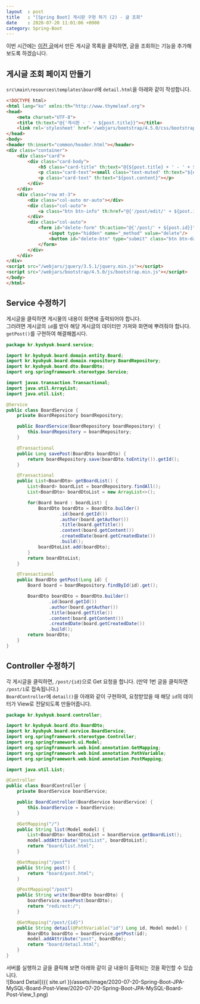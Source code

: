 ```yaml
---
layout  : post
title   : "[Spring Boot] 게시판 구현 하기 (2) - 글 조회"
date    : 2020-07-20 11:01:06 +0900
category: Spring-Boot
---
```


이번 시간에는 [이전 글](https://kyuhyuk.kr/article/spring-boot/2020/07/19/Spring-Boot-JPA-MySQL-Board-Write-Post)에서 만든 게시글 목록을 클릭하면, 글을 조회하는 기능을 추가해보도록 하겠습니다.

## 게시글 조회 페이지 만들기

`src\main\resources\templates\board`에 `detail.html`을 아래와 같이 작성합니다.

```html
<!DOCTYPE html>
<html lang="ko" xmlns:th="http://www.thymeleaf.org">
<head>
    <meta charset="UTF-8">
    <title th:text="@{'게시판 - ' + ${post.title}}"></title>
    <link rel='stylesheet' href='/webjars/bootstrap/4.5.0/css/bootstrap.min.css'>
</head>
<body>
<header th:insert="common/header.html"></header>
<div class="container">
    <div class="card">
        <div class="card-body">
            <h5 class="card-title" th:text="@{${post.title} + ' - ' + ${post.author}}"></h5>
            <p class="card-text"><small class="text-muted" th:text="${#temporals.format(post.createdDate, 'yyyy-MM-dd HH:mm')}"></small></p>
            <p class="card-text" th:text="${post.content}"></p>
        </div>
    </div>
    <div class="row mt-3">
        <div class="col-auto mr-auto"></div>
        <div class="col-auto">
            <a class="btn btn-info" th:href="@{'/post/edit/' + ${post.id}}" role="button">수정</a>
        </div>
        <div class="col-auto">
            <form id="delete-form" th:action="@{'/post/' + ${post.id}}" method="post">
                <input type="hidden" name="_method" value="delete"/>
                <button id="delete-btn" type="submit" class="btn btn-danger">삭제</button>
            </form>
        </div>
    </div>
</div>
<script src="/webjars/jquery/3.5.1/jquery.min.js"></script>
<script src="/webjars/bootstrap/4.5.0/js/bootstrap.min.js"></script>
</body>
</html>
```

## Service 수정하기

게시글을 클릭하면 게시물의 내용이 화면에 출력되어야 합니다.  
그러려면 게시글의 `id`를 받아 해당 게시글의 데이터만 가져와 화면에 뿌려줘야 합니다.  
`getPost()`를 구현하여 해결해봅시다.

```java
package kr.kyuhyuk.board.service;

import kr.kyuhyuk.board.domain.entity.Board;
import kr.kyuhyuk.board.domain.repository.BoardRepository;
import kr.kyuhyuk.board.dto.BoardDto;
import org.springframework.stereotype.Service;

import javax.transaction.Transactional;
import java.util.ArrayList;
import java.util.List;

@Service
public class BoardService {
    private BoardRepository boardRepository;

    public BoardService(BoardRepository boardRepository) {
        this.boardRepository = boardRepository;
    }

    @Transactional
    public Long savePost(BoardDto boardDto) {
        return boardRepository.save(boardDto.toEntity()).getId();
    }

    @Transactional
    public List<BoardDto> getBoardList() {
        List<Board> boardList = boardRepository.findAll();
        List<BoardDto> boardDtoList = new ArrayList<>();

        for(Board board : boardList) {
            BoardDto boardDto = BoardDto.builder()
                    .id(board.getId())
                    .author(board.getAuthor())
                    .title(board.getTitle())
                    .content(board.getContent())
                    .createdDate(board.getCreatedDate())
                    .build();
            boardDtoList.add(boardDto);
        }
        return boardDtoList;
    }

    @Transactional
    public BoardDto getPost(Long id) {
        Board board = boardRepository.findById(id).get();

        BoardDto boardDto = BoardDto.builder()
                .id(board.getId())
                .author(board.getAuthor())
                .title(board.getTitle())
                .content(board.getContent())
                .createdDate(board.getCreatedDate())
                .build();
        return boardDto;
    }
}
```

## Controller 수정하기

각 게시글을 클릭하면, `/post/{id}`으로 Get 요청을 합니다. (만약 1번 글을 클릭하면 `/post/1`로 접속됩니다.)  
`BoardController`에 `detail()`을 아래와 같이 구현하여, 요청받았을 때 해당 `id`의 데이터가 View로 전달되도록 만들어줍니다.

```java
package kr.kyuhyuk.board.controller;

import kr.kyuhyuk.board.dto.BoardDto;
import kr.kyuhyuk.board.service.BoardService;
import org.springframework.stereotype.Controller;
import org.springframework.ui.Model;
import org.springframework.web.bind.annotation.GetMapping;
import org.springframework.web.bind.annotation.PathVariable;
import org.springframework.web.bind.annotation.PostMapping;

import java.util.List;

@Controller
public class BoardController {
    private BoardService boardService;

    public BoardController(BoardService boardService) {
        this.boardService = boardService;
    }

    @GetMapping("/")
    public String list(Model model) {
        List<BoardDto> boardDtoList = boardService.getBoardList();
        model.addAttribute("postList", boardDtoList);
        return "board/list.html";
    }

    @GetMapping("/post")
    public String post() {
        return "board/post.html";
    }

    @PostMapping("/post")
    public String write(BoardDto boardDto) {
        boardService.savePost(boardDto);
        return "redirect:/";
    }

    @GetMapping("/post/{id}")
    public String detail(@PathVariable("id") Long id, Model model) {
        BoardDto boardDto = boardService.getPost(id);
        model.addAttribute("post", boardDto);
        return "board/detail.html";
    }
}
```

서버를 실행하고 글을 클릭해 보면 아래와 같이 글 내용이 출력되는 것을 확인할 수 있습니다.  
![Board Detail]({{ site.url }}/assets/image/2020-07-20-Spring-Boot-JPA-MySQL-Board-Post-View/2020-07-20-Spring-Boot-JPA-MySQL-Board-Post-View_1.png)
